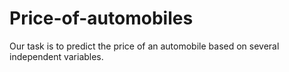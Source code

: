 # Price-of-automobiles
Our task is to predict the price of an automobile based on several independent variables.
